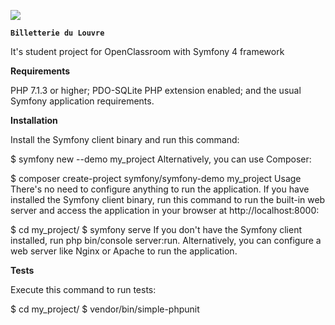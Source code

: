 <a href="https://codeclimate.com/github/Teol55/Billetterie_Louvre/maintainability"><img src="https://api.codeclimate.com/v1/badges/4666bac67ab5f4339c27/maintainability" /></a>

**`Billetterie du Louvre`**

It's student project for OpenClassroom with Symfony 4 framework

**Requirements**

PHP 7.1.3 or higher;
PDO-SQLite PHP extension enabled;
and the usual Symfony application requirements.

**Installation**

Install the Symfony client binary and run this command:

$ symfony new --demo my_project
Alternatively, you can use Composer:

$ composer create-project symfony/symfony-demo my_project
Usage
There's no need to configure anything to run the application. If you have installed the Symfony client binary, run this command to run the built-in web server and access the application in your browser at http://localhost:8000:

$ cd my_project/
$ symfony serve
If you don't have the Symfony client installed, run php bin/console server:run. Alternatively, you can configure a web server like Nginx or Apache to run the application.

**Tests**

Execute this command to run tests:

$ cd my_project/
$ vendor/bin/simple-phpunit